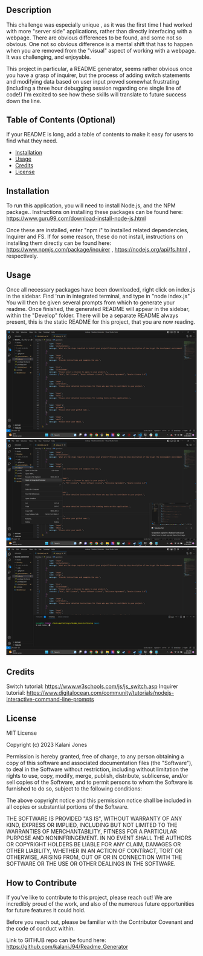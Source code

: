 # <README-Generator>

## Description

This challenge was especially unique , as it was the first time I had worked with more "server side" applications, rather than directly interfacing with a webpage. There are obvious differences to be found, and some not so obvious. One not so obvious difference is a mental shift that has to happen when you are removed from the "visual" aspect of working with a webpage. It was challenging, and enjoyable. 

This project in particular, a README generator, seems rather obvious once you have a grasp of inquirer, but the process of adding switch statements and modifying data based on user input proved somewhat frustrating (including a three hour debugging session regarding one single line of code!) I'm excited to see how these skills will translate to future success down the line. 

## Table of Contents (Optional)

If your README is long, add a table of contents to make it easy for users to find what they need.

- [Installation](#installation)
- [Usage](#usage)
- [Credits](#credits)
- [License](#license)

## Installation

To run this application, you will need to install Node.js, and the NPM package.. Instructions on installing these packages can be found here: https://www.guru99.com/download-install-node-js.html

Once these are installed, enter "npm i" to installed related dependencies, Inquirer and FS. If for some reason, these do not install, instructions on installing them directly can be found here: https://www.npmjs.com/package/inquirer , https://nodejs.org/api/fs.html , respectively. 

## Usage
Once all necessary packages have been downloaded, right click on index.js in the sidebar. Find 'run in integrated terminal, and type in "node index.js" You will then be given several prompts from which to generate your readme. Once finished, the generated README will appear in the sidebar, within the "Develop" folder. There will be a separate README always present, this is the static README for this project, that you are now reading.

![Screenshot 1. Index.js is highlighted, whish is the file you need to run.](assets/Screenshot1.png)
![Screenshot 2. Demonstrates where to find "Open in integrated terminal.](assets/Screenshot2.png)
![Screenshot 3. Demonstrates the command to run in the terminal, to run the app.](assets/Screenshot3.png)
## Credits

Switch tutorial: https://www.w3schools.com/js/js_switch.asp
Inquirer tutorial: https://www.digitalocean.com/community/tutorials/nodejs-interactive-command-line-prompts

## License
MIT License

Copyright (c) 2023 Kalani Jones

Permission is hereby granted, free of charge, to any person obtaining a copy
of this software and associated documentation files (the "Software"), to deal
in the Software without restriction, including without limitation the rights
to use, copy, modify, merge, publish, distribute, sublicense, and/or sell
copies of the Software, and to permit persons to whom the Software is
furnished to do so, subject to the following conditions:

The above copyright notice and this permission notice shall be included in all
copies or substantial portions of the Software.

THE SOFTWARE IS PROVIDED "AS IS", WITHOUT WARRANTY OF ANY KIND, EXPRESS OR
IMPLIED, INCLUDING BUT NOT LIMITED TO THE WARRANTIES OF MERCHANTABILITY,
FITNESS FOR A PARTICULAR PURPOSE AND NONINFRINGEMENT. IN NO EVENT SHALL THE
AUTHORS OR COPYRIGHT HOLDERS BE LIABLE FOR ANY CLAIM, DAMAGES OR OTHER
LIABILITY, WHETHER IN AN ACTION OF CONTRACT, TORT OR OTHERWISE, ARISING FROM,
OUT OF OR IN CONNECTION WITH THE SOFTWARE OR THE USE OR OTHER DEALINGS IN THE
SOFTWARE.

## How to Contribute

If you've like to contribute to this project, please reach out! We are incredibly proud of the work, and also of the numerous future opportunities for future features it could hold.

Before you reach out, please be familiar with the Contributor Covenant and the code of conduct within.

Link to GITHUB repo can be found here: https://github.com/kalaniJ94/Readme_Generator
